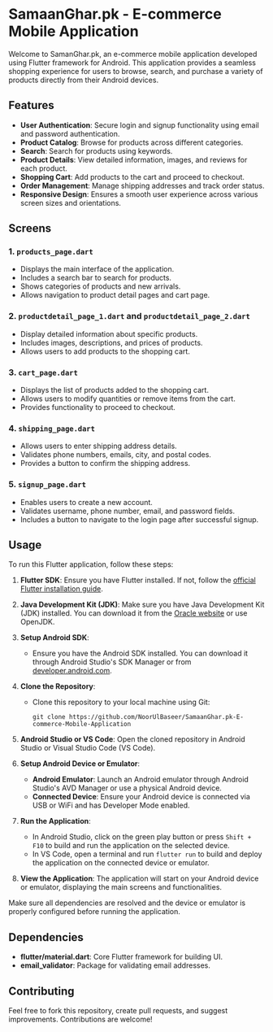 # SamaanGhar.pk - E-commerce Mobile Application

Welcome to SamanGhar.pk, an e-commerce mobile application developed using Flutter framework for Android. This application provides a seamless shopping experience for users to browse, search, and purchase a variety of products directly from their Android devices.

## Features

- **User Authentication**: Secure login and signup functionality using email and password authentication.
- **Product Catalog**: Browse for products across different categories.
- **Search**: Search for products using keywords.
- **Product Details**: View detailed information, images, and reviews for each product.
- **Shopping Cart**: Add products to the cart and proceed to checkout.
- **Order Management**: Manage shipping addresses and track order status.
- **Responsive Design**: Ensures a smooth user experience across various screen sizes and orientations.

## Screens

### 1. `products_page.dart`

- Displays the main interface of the application.
- Includes a search bar to search for products.
- Shows categories of products and new arrivals.
- Allows navigation to product detail pages and cart page.

### 2. `productdetail_page_1.dart` and `productdetail_page_2.dart`

- Display detailed information about specific products.
- Includes images, descriptions, and prices of products.
- Allows users to add products to the shopping cart.

### 3. `cart_page.dart`

- Displays the list of products added to the shopping cart.
- Allows users to modify quantities or remove items from the cart.
- Provides functionality to proceed to checkout.

### 4. `shipping_page.dart`

- Allows users to enter shipping address details.
- Validates phone numbers, emails, city, and postal codes.
- Provides a button to confirm the shipping address.

### 5. `signup_page.dart`

- Enables users to create a new account.
- Validates username, phone number, email, and password fields.
- Includes a button to navigate to the login page after successful signup.

## Usage

To run this Flutter application, follow these steps:

1. **Flutter SDK**: Ensure you have Flutter installed. If not, follow the [official Flutter installation guide](https://flutter.dev/docs/get-started/install).

2. **Java Development Kit (JDK)**: Make sure you have Java Development Kit (JDK) installed. You can download it from the [Oracle website](https://www.oracle.com/java/technologies/javase-downloads.html) or use OpenJDK.

3. **Setup Android SDK**:
   - Ensure you have the Android SDK installed. You can download it through Android Studio's SDK Manager or from [developer.android.com](https://developer.android.com/studio).

4. **Clone the Repository**:
   - Clone this repository to your local machine using Git:
     ```
     git clone https://github.com/NoorUlBaseer/SamaanGhar.pk-E-commerce-Mobile-Application
     ```

5. **Android Studio or VS Code**: Open the cloned repository in Android Studio or Visual Studio Code (VS Code).

6. **Setup Android Device or Emulator**:
   - **Android Emulator**: Launch an Android emulator through Android Studio's AVD Manager or use a physical Android device.
   - **Connected Device**: Ensure your Android device is connected via USB or WiFi and has Developer Mode enabled.

7. **Run the Application**:
   - In Android Studio, click on the green play button or press `Shift + F10` to build and run the application on the selected device.
   - In VS Code, open a terminal and run `flutter run` to build and deploy the application on the connected device or emulator.

8. **View the Application**: The application will start on your Android device or emulator, displaying the main screens and functionalities.

Make sure all dependencies are resolved and the device or emulator is properly configured before running the application.

## Dependencies

- **flutter/material.dart**: Core Flutter framework for building UI.
- **email_validator**: Package for validating email addresses.

## Contributing

Feel free to fork this repository, create pull requests, and suggest improvements. Contributions are welcome!
